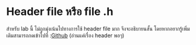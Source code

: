 # Header file หรือ file .h 

สำหรับ lab นี้ ไม่ถูกมุ่งเน้นไปทางการใช้ header file มาก จึงจะอธิบายนสั้น โดยหากอยากรู้เพิ่มเติมสามารถกดเข้าไปที่ :[Github](https://github.com/Saifa36622/FIBO_LAB/blob/main/exlain_lab3/explain_basic_header_and_class.md) (อ่านแค่เรื่อง header พอๆ)
